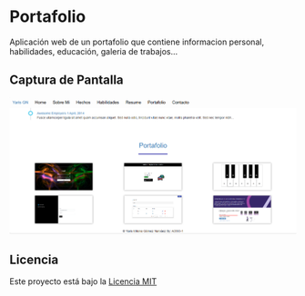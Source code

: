 # Portafolio
Aplicación web de un portafolio que contiene informacion personal, habilidades, educación, galeria de trabajos...

## Captura de Pantalla

![Alt text](portafolio.png)

## Licencia

Este proyecto está bajo la [Licencia MIT](LICENSE)
